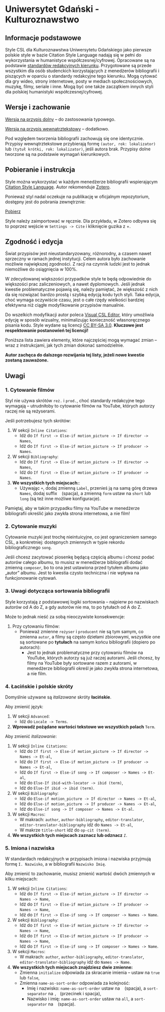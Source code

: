 # Uniwersytet Gdański - Kulturoznawstwo

## Informacje podstawowe
Style CSL dla Kulturoznawstwa Uniwersytetu Gdańskiego jako pierwsze polskie style w bazie Citation Style Language nadają się w pełni do wykorzystania w humanistyce współczesnej/cyfrowej.
Opracowane są na podstawie [standardów redakcyjnych kierunku](https://fil.ug.edu.pl/sites/fil.ug.edu.pl/files/_nodes/strona/71884/files/kult._prace_standardy_redakcyjne_2.pdf).
Przygotowane są przede wszystkim dla osób studenckich korzystających z menedżerów bibliografii i piszących w oparciu o standardy redakcyjne tego kierunku.
Mogą cytować dla gry wideo, strony internetowe, posty w mediach społecznościowych, muzykę, filmy, seriale i inne.
Mogą być one także zaczątkiem innych styli dla polskiej humanistyki współczesnej/cyfrowej.

## Wersje i zachowanie
[Wersja na przypis dolny](https://github.com/citation-style-language/styles/pull/7547) – do zastosowania typowego.

[Wersja na przypis wewnątrztekstowy](https://github.com/citation-style-language/styles/pull/7549) – dodatkowo.

Pod względem tworzenia bibliografii zachowują się one identycznie.
Przypisy wewnątrztekstowe przybierają formę ````(autor, rok: lokalizator)```` lub ````(tytuł krótki, rok: lokalizator)````, jeśli autora brak.
Przypisy dolne tworzone są na podstawie wymagań kierunkowych.

## Pobieranie i instrukcja
Style można wykorzystać w każdym menedżerze bibliografii wspierającym [Citation Style Language](https://citationstyles.org/).
Autor rekomenduje [Zotero](https://www.zotero.org/).

Ponieważ styl nadal oczekuje na publikację w oficjalnym repozytorium, dostępny jest do pobrania zewnętrznie:

[Pobierz](https://1drv.ms/f/c/e41af7a6dec2cedb/EvbSEt05lm5Nr-KWliHWT5QBXWEJ43RmVP_-PJ25ZVqrJA?e=u1yFWq)

Style należy zaimportować w ręcznie. Dla przykładu, w Zotero odbywa się to poprzez wejście w ````Settings -> Cite```` i kliknięcie guzika z +.

## Zgodność i edycja
Świat przypisów jest nieustandaryzowany, różnorodny, a czasem nawet sprzeczny w ramach jednej instytucji.
Celem autora było zachowanie możliwie największej zgodności. Z racji na czynnik ludzki jest to jednak niemożliwe do osiągnięcia w 100%.

W zdecydowanej większości przypadków style te będą odpowiednie do większości prac zaliczeniowych, a nawet dyplomowych.
Jeśli jednak kwestie problematyczne pojawią się, należy pamiętać, że większość z nich da się rozwiązać bardzo prostą i szybką edycją kodu tych styli.
Taka edycja, choć wymaga oczywiście czasu, jest o całe rzędy wielkości bardziej efektywna niż ciągłe modyfikowanie przypisów manualnie.

Do wszelkich modyfikacji autor poleca [Visual CSL Editor](https://editor.citationstyles.org/visualEditor/), który umożliwia edycję w sposób wizualny, minimalizując konieczność własnoręcznego pisania kodu.
Style wydane są licencji [CC BY-SA 3.0](https://creativecommons.org/licenses/by-sa/3.0/). <b>Kluczowe jest respektowanie postanowień tej licencji!</b>

Poniższa lista zawiera elementy, które najczęściej mogą wymagać zmian – wraz z instrukcjami, jak tych zmian dokonać samodzielnie.

<b>Autor zachęca do dalszego rozwijania tej listy, jeżeli nowe kwestie zostaną zauważone.</b>
## Uwagi
### 1. Cytowanie filmów
Styl nie używa skrótów ````reż.```` i ````prod.````, choć standardy redakcyjne tego wymagają – utrudniłoby to cytowanie filmów na YouTube, których autorzy raczej nie są reżyserami.

Jeśli potrzebujesz tych skrótów:
1. W sekcji ````Inline Citations````:
   - Idź do ````If first -> Else-if motion_picture -> If director -> Names````,
   - Idź do ````If first -> Else-if motion_picture -> If producer -> Names````.
2. W sekcji ````Bibliography````:
   - Idź do ````If first -> Else-if motion_picture -> If director -> Names````,
   - Idź do ````If first -> Else-if motion_picture -> If producer -> Names````.
3. <b>We wszystkich tych miejscach:</b>:
   - Używając ````+````, dodaj zmienną ````Label````, przenieś ją na samą górę drzewa ````Names````, dodaj suffix ```` ```` (spacja), a zmienną ````form```` ustaw na ````short```` lub ````long```` (są też inne możliwe konfiguracje).

Pamiętaj, aby w takim przypadku filmy na YouTube w menedżerze bibliografii określić jako zwykła strona internetowa, a nie film!
  
### 2. Cytowanie muzyki
Cytowanie muzyki jest trochę nieintuicyjne, co jest ograniczeniem samego CSL, a konkretniej: dostępnych zmiennych w typie rekordu bibliograficznego ````song````.

Jeśli chcesz zacytować piosenkę będącą częścią albumu i chcesz podać autorów całego albumu, to musisz w menedżerze bibliografii dodać zmienną ````composer````, bo to ona jest ustawiona przed tytułem albumu jako „autor” albumu.
Jest to kwestia czysto techniczna i nie wpływa na funkcjonowanie cytowań.

### 3. Uwagi dotycząca sortowania bibliografii
Style korzystają z podstawowej logiki sortowania – najpierw po nazwiskach autorów od A do Z, a gdy autorów nie ma, to po tytułach od A do Z.

Może to jednak nieść za sobą nieoczywiste konsekwencje:
1. Przy cytowaniu filmów:
   - Ponieważ zmienne ````reżyser```` i ````producent```` nie są tym samym, co zmienna ````autor````, a filmy są często dziełami zbiorowymi, wszystkie one są sortowane po <b>tytułach</b> na samym końcu bibliografii (dopiero po autorach):
      - Jest to jednak problematyczne przy cytowaniu filmów na YouTube, których autorzy są już raczej autorami. Jeśli chcesz, by filmy na YouTube były sortowane razem z autorami, w menedżerze bibliografii określ je jako zwykła strona internetowa, a nie film.

### 4. Łacińskie i polskie skróty
Domyślnie używane są <i>italizowane</i> skróty <b>łacińskie</b>.

Aby zmienić język:
1. W sekcji ````Advanced````:
   - Idź do ````Locale -> Terms````.
2. <b>Wprowadź pożądane wartości tekstowe we wszystkich polach</b> ````Term````.

Aby zmienić <i>italizowanie</i>:
1. W sekcji ````Inline Citations````:
   - Idź do ````If first -> Else-if motion_picture -> If director -> Names -> Et-al````,
   - Idź do ````If first -> Else-if motion_picture -> If producer -> Names -> Et-al````,
   - Idź do ````If first -> Else-if song -> If composer -> Names -> Et-al````,
   - Idź do ````Else-If ibid-with-locator -> ibid (term)````,
   - Idź do ````Else-If ibid -> ibid (term)````.
2. W sekcji ````Bibliography````:
   - Idź do ````Else-if motion_picture -> If director -> Names -> Et-al````,
   - Idź do ````Else-if motion_picture -> If producer -> Names -> Et-al````,
   - Idź do ````Else-if song -> If composer -> Names -> Et-al````.
3. W sekcji ````Macros````:
   - W makrach: ````author````, ````author-bibliography````, ````editor-translator````, ````editor-translator-bibliography```` idź do ````Names -> Et-al````,
   - W makrze ````title-short```` idź do ````op-cit (term)````.
4. <b>We wszystkich tych miejscach zaznacz lub odznacz</b> <i>````I````</i>.

### 5. Imiona i nazwiska
W standardach redakcyjnych w przypisach imiona i nazwiska przyjmują formę ````I. Nazwisko````, a w bibliografii ````Nazwisko Imię````.

Aby zmienić to zachowanie, musisz zmienić wartość dwóch zmiennych w kilku miejscach:
1. W sekcji ````Inline Citations````:
   - Idź do ````If first -> Else-if motion_picture -> If director -> Names -> Name````,
   - Idź do ````If first -> Else-if motion_picture -> If producer -> Names -> Name````,
   - Idź do ````If first -> Else-if song -> If composer -> Names -> Name````.
2. W sekcji ````Bibliography````:
   - Idź do ````If first -> Else-if motion_picture -> If director -> Names -> Name````,
   - Idź do ````If first -> Else-if motion_picture -> If producer -> Names -> Name````,
   - Idź do ````If first -> Else-if song -> If composer -> Names -> Name````.
3. W sekcji ````Macros````:
   - W makrach: ````author````, ````author-bibliography````, ````editor-translator````, ````editor-translator-bibliography```` idź do ````Names -> Name````.
4. <b>We wszystkich tych miejscach znajdziesz dwie zmienne:</b>
   - Zmienna ````initialize```` odpowiada za skracanie imienia – ustaw na ````true```` lub ````false````,
   - Zmienna ````name-as-sort-order```` odpowiada za kolejność:
      - Imię i nazwisko: ````name-as-sort-order```` ustaw na ```` ```` (spacja), a ````sort-separator```` na ````, ```` (przecinek i spacja),
      - Nazwisko i imię: ````name-as-sort-order```` ustaw na ````all````, a ````sort-separator```` na ```` ```` (spacja).
